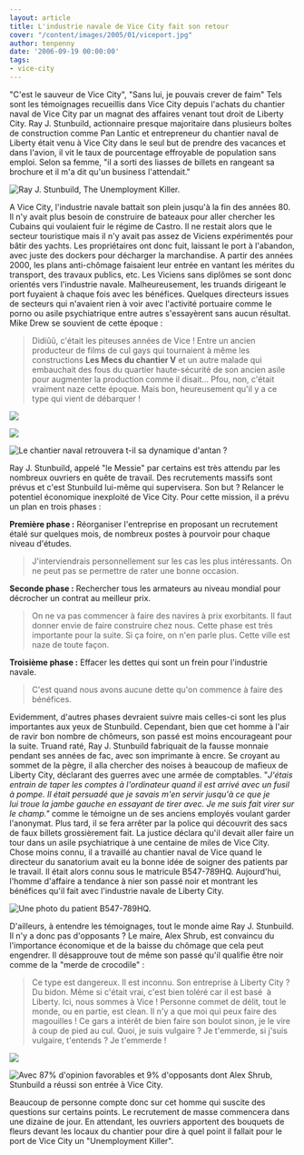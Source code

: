 ```yaml
---
layout: article
title: L'industrie navale de Vice City fait son retour
cover: "/content/images/2005/01/viceport.jpg"
author: tenpenny
date: '2006-09-19 00:00:00'
tags:
- vice-city
---
```


"C'est le sauveur de Vice City", "Sans lui, je pouvais crever de faim" Tels sont les témoignages recueillis dans Vice City depuis l'achats&nbsp;du chantier naval&nbsp;de Vice City par un magnat des affaires venant tout droit de Liberty City. Ray J. Stunbuild, actionnaire presque majoritaire dans plusieurs boîtes de construction comme Pan Lantic et entrepreneur du chantier naval de Liberty&nbsp;était venu à Vice City dans le seul but de prendre des vacances et dans l'avion, il vit le taux de pourcentage&nbsp;effroyable de population sans emploi. Selon sa femme, "il a sorti des liasses de billets en rangeant sa brochure et il m'a dit qu'un business l'attendait."

![Ray J. Stunbuild, The Unemployment Killer.](  /content/images/2005/01/raystunbuild.jpg)

A Vice City, l'industrie navale battait son plein jusqu'à la fin des années 80. Il n'y avait plus besoin de construire de bateaux pour aller chercher les Cubains qui voulaient fuir le régime de Castro. Il ne restait alors que le secteur touristique mais il n'y avait pas assez de Viciens expérimentés pour bâtir des yachts. Les propriétaires ont donc fuit, laissant le port à l'abandon, avec juste des dockers pour décharger la marchandise. A partir des années 2000, les plans anti-chômage faisaient leur entrée en vantant les mérites du transport, des travaux publics, etc. Les Viciens sans diplômes se sont donc orientés vers l'industrie navale. Malheureusement, les truands dirigeant le port fuyaient à chaque fois avec les bénéfices. Quelques directeurs issues de secteurs qui n'avaient rien à voir avec l'activité portuaire comme le porno ou&nbsp;asile psychiatrique entre autres s'essayèrent sans aucun résultat. Mike Drew se souvient de cette époque :

> Didiûû, c'était les piteuses années de Vice ! Entre un ancien producteur de films de cul gays&nbsp;qui tournaient à même les constructions **Les Mecs du chantier V** et un autre malade qui embauchait des fous du quartier haute-sécurité de son ancien asile pour augmenter la production comme il disait... Pfou, non, c'était vraiment naze cette époque. Mais bon, heureusement qu'il y a ce type qui vient de&nbsp;débarquer !

![](  /content/images/2005/01/chantiernaval01.jpg)

![](  /content/images/2005/01/chantiernaval03.jpg)

![Le chantier naval retrouvera t-il sa dynamique d'antan ?](  /content/images/2005/01/chantiernaval02.jpg)

Ray J. Stunbuild, appelé "le Messie" par certains est très attendu par les nombreux ouvriers en quête de travail. Des recrutements massifs sont prévus et c'est Stunbuild lui-même qui supervisera. Son but ? Relancer le potentiel économique inexploité de Vice City. Pour cette mission, il a prévu un plan en&nbsp;trois phases :

**Première&nbsp;phase :** Réorganiser l'entreprise en proposant un recrutement étalé sur quelques mois, de nombreux postes à pourvoir pour chaque niveau d'études.

> J'interviendrais personnellement sur les cas les plus intéressants. On ne peut pas se permettre de rater une bonne occasion.

**Seconde phase :** Rechercher tous les armateurs au niveau mondial pour décrocher un contrat au meilleur prix.

> On ne va pas commencer à faire des navires à prix exorbitants. Il faut donner envie de faire construire chez nous. Cette phase est très importante pour la suite. Si ça foire, on n'en parle plus. Cette ville est naze de toute façon.

**Troisième phase :** Effacer les dettes qui sont un frein pour l'industrie navale.

> C'est quand nous avons aucune dette qu'on commence à faire des bénéfices.

Evidemment, d'autres phases devraient suivre mais celles-ci sont les plus importantes aux yeux de Stunbuild. Cependant, bien que cet homme à l'air de ravir bon nombre de chômeurs, son passé est moins encourageant pour la suite. Truand raté, Ray J. Stunbuild fabriquait de la fausse monnaie pendant ses années de fac, avec son imprimante à encre. Se croyant au sommet de la pègre, il alla chercher des noises à beaucoup de mafieux de Liberty City, déclarant des guerres avec une armée de comptables. "_J'étais entrain de taper les comptes à l'ordinateur quand il est arrivé avec un fusil à pompe. Il&nbsp;était persuadé que je savais m'en servir jusqu'à ce que je lui&nbsp;troue la jambe gauche en essayant de tirer avec. Je me suis fait virer sur le champ."_ comme le témoigne un de ses anciens employés voulant garder l'anonymat. Plus tard, il se fera arrêter par la police qui découvrit des sacs de faux billets grossièrement fait. La justice déclara qu'il devait aller faire un tour dans un asile psychiatrique à une centaine de miles de Vice City. Chose moins connu, il a travaillé au chantier naval de Vice quand&nbsp;le directeur&nbsp;du sanatorium&nbsp;avait eu la bonne idée de soigner des patients par le travail. Il était alors connu sous le matricule B547-789HQ. Aujourd'hui, l'homme d'affaire&nbsp;a tendance à nier son passé noir et montrant les bénéfices qu'il fait avec l'industrie navale de Liberty City.

![Une photo du patient B547-789HQ.](  /content/images/2005/01/rayfou.jpg)

D'ailleurs, à entendre les témoignages, tout le monde aime Ray J. Stunbuild. Il n'y a donc pas d'opposants&nbsp;? Le maire, Alex Shrub,&nbsp;est convaincu du l'importance économique et de la baisse du chômage que cela peut engendrer. Il désapprouve tout de même son passé qu'il qualifie être noir comme de la "merde de crocodile"&nbsp;:

> Ce type est dangereux. Il est inconnu. Son entreprise à Liberty City ? Du bidon. Même si c'était vrai, c'est bien toléré car il est basé&nbsp; à Liberty. Ici, nous sommes à Vice ! Personne commet de délit, tout le monde, ou en partie, est clean. Il n'y a que moi qui peux faire des magouilles !&nbsp;Ce gars a intérêt de bien faire son boulot sinon, je le vire à coup de pied au cul. Quoi, je suis vulgaire ? Je t'emmerde, si j'suis vulgaire, t'entends ? Je t'emmerde !

![](  /content/images/2005/01/sch_maopinion.jpg)

![Avec 87% d'opinion favorables et 9% d'opposants dont Alex Shrub, Stunbuild a réussi son entrée à Vice City.](  /content/images/2005/01/mairedevice.jpg)

Beaucoup de personne compte donc sur cet homme qui suscite des questions sur certains points. Le recrutement de masse commencera dans une dizaine de jour. En attendant, les ouvriers&nbsp;apportent des bouquets de fleurs devant les locaux du chantier&nbsp;pour dire à quel point il fallait pour le port de Vice City un "Unemployment Killer".

<!--kg-card-end: markdown-->
